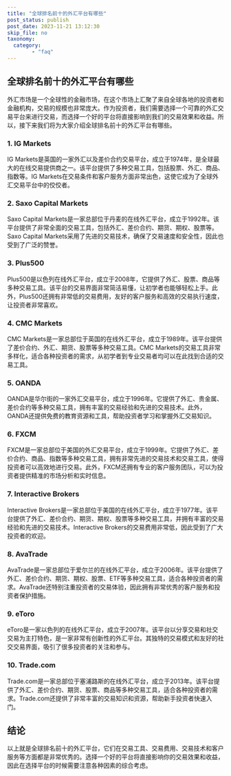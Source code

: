 ```yaml
---
title: "全球排名前十的外汇平台有哪些"
post_status: publish
post_date: 2023-11-21 13:12:30
skip_file: no
taxonomy:
  category:
        - "faq"
---
```


## 全球排名前十的外汇平台有哪些

外汇市场是一个全球性的金融市场，在这个市场上汇聚了来自全球各地的投资者和金融机构，交易的规模也非常庞大。作为投资者，我们需要选择一个可靠的外汇交易平台来进行交易，而选择一个好的平台将直接影响到我们的交易效果和收益。所以，接下来我们将为大家介绍全球排名前十的外汇平台有哪些。

### 1. IG Markets

IG Markets是英国的一家外汇以及差价合约交易平台，成立于1974年，是全球最大的在线交易提供商之一。该平台提供了多种交易工具，包括股票、外汇、商品、指数等。IG Markets在交易条件和客户服务方面非常出色，这使它成为了全球外汇交易平台中的佼佼者。

### 2. Saxo Capital Markets

Saxo Capital Markets是一家总部位于丹麦的在线外汇平台，成立于1992年。该平台提供了非常全面的交易工具，包括外汇、差价合约、期货、期权、股票等。Saxo Capital Markets采用了先进的交易技术，确保了交易速度和安全性，因此也受到了广泛的赞誉。

### 3. Plus500

Plus500是以色列在线外汇平台，成立于2008年，它提供了外汇、股票、商品等多种交易工具。该平台的交易界面非常简洁易懂，让初学者也能够轻松上手。此外，Plus500还拥有非常低的交易费用，友好的客户服务和高效的交易执行速度，让投资者非常喜欢。

### 4. CMC Markets

CMC Markets是一家总部位于英国的在线外汇平台，成立于1989年。该平台提供了差价合约、外汇、期货、股票等多种交易工具。CMC Markets的交易工具非常多样化，适合各种投资者的需求，从初学者到专业交易者均可以在此找到合适的交易工具。

### 5. OANDA

OANDA是华尔街的一家外汇交易平台，成立于1996年。它提供了外汇、贵金属、差价合约等多种交易工具，拥有丰富的交易经验和先进的交易技术。此外，OANDA还提供免费的教育资源和工具，帮助投资者学习和掌握外汇交易知识。

### 6. FXCM

FXCM是一家总部位于美国的外汇交易平台，成立于1999年。它提供了外汇、差价合约、商品、指数等多种交易工具，拥有非常先进的交易技术和交易工具，使得投资者可以高效地进行交易。此外，FXCM还拥有专业的客户服务团队，可以为投资者提供精准的市场分析和实时信息。

### 7. Interactive Brokers

Interactive Brokers是一家总部位于美国的在线外汇平台，成立于1977年。该平台提供了外汇、差价合约、期货、期权、股票等多种交易工具，并拥有丰富的交易经验和先进的交易技术。Interactive Brokers的交易费用非常低，因此受到了广大投资者的欢迎。

### 8. AvaTrade

AvaTrade是一家总部位于爱尔兰的在线外汇平台，成立于2006年。该平台提供了外汇、差价合约、期货、期权、股票、ETF等多种交易工具，适合各种投资者的需求。AvaTrade还特别注重投资者的交易体验，因此拥有非常优秀的客户服务和投资者保护措施。

### 9. eToro

eToro是一家以色列的在线外汇平台，成立于2007年。该平台以分享交易和社交交易为主打特色，是一家非常有创新性的外汇平台。其独特的交易模式和友好的社交交易界面，吸引了很多投资者的关注和参与。

### 10. Trade.com

Trade.com是一家总部位于塞浦路斯的在线外汇平台，成立于2013年。该平台提供了外汇、差价合约、期货、股票、商品等多种交易工具，适合各种投资者的需求。Trade.com还提供了非常丰富的交易知识和资源，帮助新手投资者快速入门。

## 结论

以上就是全球排名前十的外汇平台，它们在交易工具、交易费用、交易技术和客户服务等方面都是非常优秀的。选择一个好的平台将直接影响你的交易效果和收益，因此在选择平台的时候需要注意各种因素的综合考虑。
